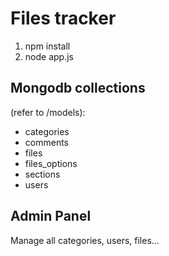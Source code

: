 <h1>Files tracker</h1>

<ol>
<li> npm install</li>
<li> node app.js</li>
</oL>

<h2>Mongodb collections</h2>

<p>(refer to /models):</p>

<ul>
<li>categories</li>
<li>comments</li>
<li>files</li>
<li>files_options</li>
<li>sections</li>
<li>users</li>
</ul>

<h2>Admin Panel</h2>

Manage all categories, users, files...
	
